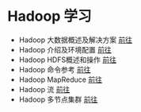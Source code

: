 # Hadoop 学习

- Hadoop 大数据概述及解决方案 <a href="README-HADOOP-GUIDE"  target="_blank">前往</a>
- Hadoop 介绍及环境配置 <a href="README-HADOOP-BASIC"  target="_blank">前往</a>
- Hadoop HDFS概述和操作 <a href="README-HADOOP-HDFS"  target="_blank">前往</a>
- Hadoop 命令参考 <a href="README-HADOOP-COMMAND"  target="_blank">前往</a>
- Hadoop MapReduce <a href="README-HADOOP-MAPREDUCE"  target="_blank">前往</a>
- Hadoop 流 <a href="README-HADOOP-STREAM"  target="_blank">前往</a>
- Hadoop 多节点集群 <a href="README-HADOOP-MUTINODECLUSTER"  target="_blank">前往</a>